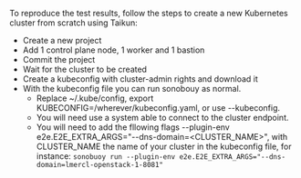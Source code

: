 To reproduce the test results, follow the steps to create a new Kubernetes cluster from scratch using Taikun:
* Create a new project
* Add 1 control plane node, 1 worker and 1 bastion
* Commit the project
* Wait for the cluster to be created
* Create a kubeconfig with cluster-admin rights and download it
* With the kubeconfig file you can run sonobouy as normal.
    * Replace ~/.kube/config, export KUBECONFIG=/wherever/kubeconfig.yaml, or use --kubeconfig.
    * You will need use a system able to connect to the cluster endpoint.
    * You will need to add the fllowing flags --plugin-env e2e.E2E_EXTRA_ARGS="--dns-domain=<CLUSTER_NAME>", with CLUSTER_NAME the name of your cluster in the kubeconfig file,
for instance: `sonobuoy run --plugin-env e2e.E2E_EXTRA_ARGS="--dns-domain=lmercl-openstack-1-8081"`
